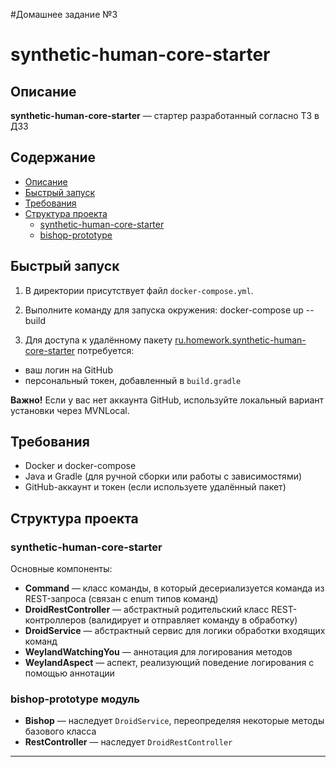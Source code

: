 #Домашнее задание №3
# synthetic-human-core-starter

## Описание

**synthetic-human-core-starter** — стартер разработанный согласно ТЗ в ДЗ3

## Содержание

- [Описание](#описание)
- [Быстрый запуск](#быстрый-запуск)
- [Требования](#требования)
- [Структура проекта](#структура-проекта)
  - [synthetic-human-core-starter](#synthetic-human-core-starter-модуль)
  - [bishop-prototype](#bishop-prototype-модуль)

## Быстрый запуск

1. В директории присутствует файл `docker-compose.yml`.
2. Выполните команду для запуска окружения: docker-compose up --build

3. Для доступа к удалённому пакету [ru.homework.synthetic-human-core-starter](https://github.com/mikl14/T1_HW_2/packages/2586266) потребуется:
- ваш логин на GitHub
- персональный токен, добавленный в `build.gradle`

**Важно!** Если у вас нет аккаунта GitHub, используйте локальный вариант установки через MVNLocal.

## Требования

- Docker и docker-compose
- Java и Gradle (для ручной сборки или работы с зависимостями)
- GitHub-аккаунт и токен (если используете удалённый пакет)

## Структура проекта

### synthetic-human-core-starter

Основные компоненты:

- **Command** — класс команды, в который десериализуется команда из REST-запроса (связан с enum типов команд)
- **DroidRestController** — абстрактный родительский класс REST-контроллеров (валидирует и отправляет команду в обработку)
- **DroidService** — абстрактный сервис для логики обработки входящих команд
- **WeylandWatchingYou** — аннотация для логирования методов
- **WeylandAspect** — аспект, реализующий поведение логирования с помощью аннотации

### bishop-prototype модуль

- **Bishop** — наследует `DroidService`, переопределяя некоторые методы базового класса
- **RestController** — наследует `DroidRestController`

---
